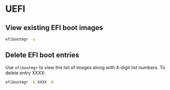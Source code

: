 # UEFI

## View existing EFI boot images

```sh
efibootmgr -v
```

## Delete EFI boot entries

Use `efibootmgr` to view the list of images along with 4-digit list numbers. To
delete entry XXXX:

```sh
efibootmgr -b XXXX -B
```
